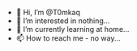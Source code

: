 - 👋 Hi, I’m @T0mkaq
- 👀 I’m interested in nothing...
- 🌱 I’m currently learning at home...
- 📫 How to reach me - no way...

<!---
T0mkaq/T0mkaq is a ✨ special ✨ repository because its `README.md` (this file) appears on your GitHub profile.
You can click the Preview link to take a look at your changes.
--->
